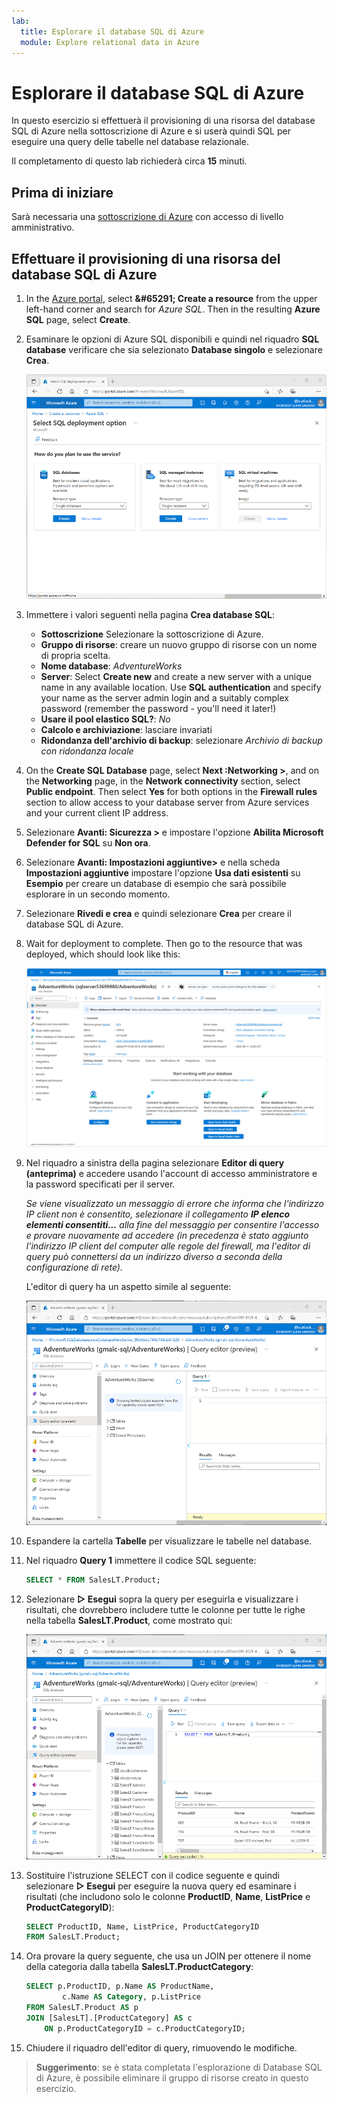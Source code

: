 ```yaml
---
lab:
  title: Esplorare il database SQL di Azure
  module: Explore relational data in Azure
---
```


# <a name="explore-azure-sql-database"></a>Esplorare il database SQL di Azure

In questo esercizio si effettuerà il provisioning di una risorsa del database SQL di Azure nella sottoscrizione di Azure e si userà quindi SQL per eseguire una query delle tabelle nel database relazionale.

Il completamento di questo lab richiederà circa **15** minuti.

## <a name="before-you-start"></a>Prima di iniziare

Sarà necessaria una [sottoscrizione di Azure](https://azure.microsoft.com/free) con accesso di livello amministrativo.

## <a name="provision-an-azure-sql-database-resource"></a>Effettuare il provisioning di una risorsa del database SQL di Azure

1. In the <bpt id="p1">[</bpt>Azure portal<ept id="p1">](https://portal.azure.com?azure-portal=true)</ept>, select <bpt id="p2">**</bpt>&amp;#65291; Create a resource<ept id="p2">**</ept> from the upper left-hand corner and search for <bpt id="p3">*</bpt>Azure SQL<ept id="p3">*</ept>. Then in the resulting <bpt id="p1">**</bpt>Azure SQL<ept id="p1">**</ept> page, select <bpt id="p2">**</bpt>Create<ept id="p2">**</ept>.

1. Esaminare le opzioni di Azure SQL disponibili e quindi nel riquadro **SQL database** verificare che sia selezionato **Database singolo** e selezionare **Crea**.

    ![Screenshot del portale di Azure che mostra la pagina Azure SQL.](images//azure-sql-portal.png)

1. Immettere i valori seguenti nella pagina **Crea database SQL**:
    - **Sottoscrizione** Selezionare la sottoscrizione di Azure.
    - **Gruppo di risorse**: creare un nuovo gruppo di risorse con un nome di propria scelta.
    - **Nome database**: *AdventureWorks*
    - <bpt id="p1">**</bpt>Server<ept id="p1">**</ept>:  Select <bpt id="p2">**</bpt>Create new<ept id="p2">**</ept> and create a new server with a unique name in any available location. Use <bpt id="p1">**</bpt>SQL authentication<ept id="p1">**</ept> and specify your name as the server admin login and a suitably complex password (remember the password - you'll need it later!)
    - **Usare il pool elastico SQL?**: *No*
    - **Calcolo e archiviazione**: lasciare invariati
    - **Ridondanza dell'archivio di backup**: selezionare *Archivio di backup con ridondanza locale*

1. On the <bpt id="p1">**</bpt>Create SQL Database<ept id="p1">**</ept> page, select <bpt id="p2">**</bpt>Next :Networking &gt;<ept id="p2">**</ept>, and on the <bpt id="p3">**</bpt>Networking<ept id="p3">**</ept> page, in the <bpt id="p4">**</bpt>Network connectivity<ept id="p4">**</ept> section, select <bpt id="p5">**</bpt>Public endpoint<ept id="p5">**</ept>. Then select <bpt id="p1">**</bpt>Yes<ept id="p1">**</ept> for both options in the <bpt id="p2">**</bpt>Firewall rules<ept id="p2">**</ept> section to allow access to your database server from Azure services and your current client IP address.

1. Selezionare **Avanti: Sicurezza >** e impostare l'opzione **Abilita Microsoft Defender for SQL** su **Non ora**.

1. Selezionare **Avanti: Impostazioni aggiuntive>** e nella scheda **Impostazioni aggiuntive** impostare l'opzione **Usa dati esistenti** su **Esempio** per creare un database di esempio che sarà possibile esplorare in un secondo momento.

1. Selezionare **Rivedi e crea** e quindi selezionare **Crea** per creare il database SQL di Azure.

1. Wait for deployment to complete. Then go to the resource that was deployed, which should look like this:

    ![Screenshot del portale di Azure che mostra la pagina Database SQL.](images//sql-database-portal.png)

1. Nel riquadro a sinistra della pagina selezionare **Editor di query (anteprima)** e accedere usando l'account di accesso amministratore e la password specificati per il server.
    
    *Se viene visualizzato un messaggio di errore che informa che l'indirizzo IP client non è consentito, selezionare il collegamento **IP elenco elementi consentiti…** alla fine del messaggio per consentire l'accesso e provare nuovamente ad accedere (in precedenza è stato aggiunto l'indirizzo IP client del computer alle regole del firewall, ma l'editor di query può connettersi da un indirizzo diverso a seconda della configurazione di rete).*
    
    L'editor di query ha un aspetto simile al seguente:
    
    ![Screenshot del portale di Azure che mostra l'editor di query.](images//query-editor.png)

1. Espandere la cartella **Tabelle** per visualizzare le tabelle nel database.

1. Nel riquadro **Query 1** immettere il codice SQL seguente:

    ```sql
    SELECT * FROM SalesLT.Product;
    ```

1. Selezionare **&#9655; Esegui** sopra la query per eseguirla e visualizzare i risultati, che dovrebbero includere tutte le colonne per tutte le righe nella tabella **SalesLT.Product**, come mostrato qui:

    ![Screenshot del portale di Azure che mostra l'editor di query con i risultati della query.](images//sql-query-results.png)

1. Sostituire l'istruzione SELECT con il codice seguente e quindi selezionare **&#9655; Esegui** per eseguire la nuova query ed esaminare i risultati (che includono solo le colonne **ProductID**, **Name**, **ListPrice** e **ProductCategoryID**):

    ```sql
    SELECT ProductID, Name, ListPrice, ProductCategoryID
    FROM SalesLT.Product;
    ```

1. Ora provare la query seguente, che usa un JOIN per ottenere il nome della categoria dalla tabella **SalesLT.ProductCategory**:

    ```sql
    SELECT p.ProductID, p.Name AS ProductName,
            c.Name AS Category, p.ListPrice
    FROM SalesLT.Product AS p
    JOIN [SalesLT].[ProductCategory] AS c
        ON p.ProductCategoryID = c.ProductCategoryID;
    ```

1. Chiudere il riquadro dell'editor di query, rimuovendo le modifiche.

> **Suggerimento**: se è stata completata l'esplorazione di Database SQL di Azure, è possibile eliminare il gruppo di risorse creato in questo esercizio.
